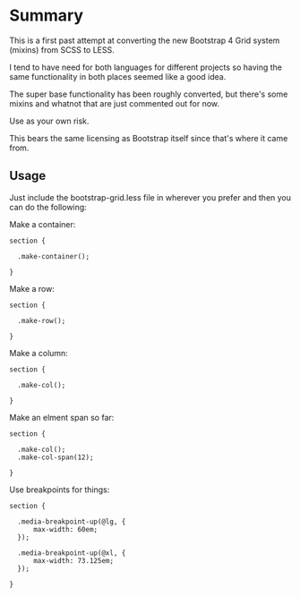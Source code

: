 
# Summary

This is a first past attempt at converting the new Bootstrap 4 Grid system (mixins) from SCSS to LESS.

I tend to have need for both languages for different projects so having the same functionality in both places seemed like a good idea.

The super base functionality has been roughly converted, but there's some mixins and whatnot that are just commented out for now.

Use as your own risk.

This bears the same licensing as Bootstrap itself since that's where it came from.

## Usage

Just include the bootstrap-grid.less file in wherever you prefer and then you can do the following:

Make a container:

    section {

      .make-container();

    }

Make a row:

    section {

      .make-row();

    }

Make a column:

    section {

      .make-col();

    }

Make an elment span so far:

    section {

      .make-col();
      .make-col-span(12);

    }

Use breakpoints for things:

    section {

      .media-breakpoint-up(@lg, {
          max-width: 60em;
      });

      .media-breakpoint-up(@xl, {
          max-width: 73.125em;
      });

    }
